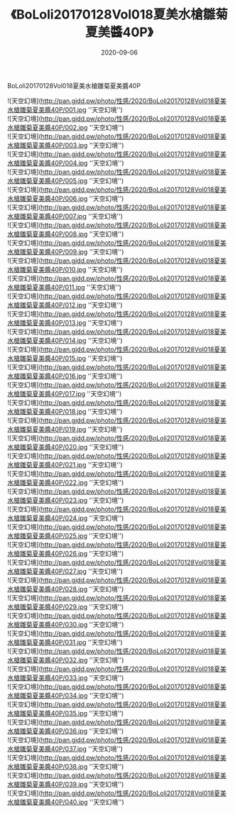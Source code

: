 ﻿---
layout: post
title:  《BoLoli20170128Vol018夏美水槍雛菊夏美醬40P》
date:   2020-09-06
img: http://pan.gjdd.pw/photo/性感/2020/BoLoli20170128Vol018夏美水槍雛菊夏美醬40P/000.jpg
categories: [美女, 清纯, 唯美]
---

BoLoli20170128Vol018夏美水槍雛菊夏美醬40P



![天空幻境](http://pan.gjdd.pw/photo/性感/2020/BoLoli20170128Vol018夏美水槍雛菊夏美醬40P/001.jpg ''天空幻境'') <br>
![天空幻境](http://pan.gjdd.pw/photo/性感/2020/BoLoli20170128Vol018夏美水槍雛菊夏美醬40P/002.jpg ''天空幻境'') <br>
![天空幻境](http://pan.gjdd.pw/photo/性感/2020/BoLoli20170128Vol018夏美水槍雛菊夏美醬40P/003.jpg ''天空幻境'') <br>
![天空幻境](http://pan.gjdd.pw/photo/性感/2020/BoLoli20170128Vol018夏美水槍雛菊夏美醬40P/004.jpg ''天空幻境'') <br>
![天空幻境](http://pan.gjdd.pw/photo/性感/2020/BoLoli20170128Vol018夏美水槍雛菊夏美醬40P/005.jpg ''天空幻境'') <br>
![天空幻境](http://pan.gjdd.pw/photo/性感/2020/BoLoli20170128Vol018夏美水槍雛菊夏美醬40P/006.jpg ''天空幻境'') <br>
![天空幻境](http://pan.gjdd.pw/photo/性感/2020/BoLoli20170128Vol018夏美水槍雛菊夏美醬40P/007.jpg ''天空幻境'') <br>
![天空幻境](http://pan.gjdd.pw/photo/性感/2020/BoLoli20170128Vol018夏美水槍雛菊夏美醬40P/008.jpg ''天空幻境'') <br>
![天空幻境](http://pan.gjdd.pw/photo/性感/2020/BoLoli20170128Vol018夏美水槍雛菊夏美醬40P/009.jpg ''天空幻境'') <br>
![天空幻境](http://pan.gjdd.pw/photo/性感/2020/BoLoli20170128Vol018夏美水槍雛菊夏美醬40P/010.jpg ''天空幻境'') <br>
![天空幻境](http://pan.gjdd.pw/photo/性感/2020/BoLoli20170128Vol018夏美水槍雛菊夏美醬40P/011.jpg ''天空幻境'') <br>
![天空幻境](http://pan.gjdd.pw/photo/性感/2020/BoLoli20170128Vol018夏美水槍雛菊夏美醬40P/012.jpg ''天空幻境'') <br>
![天空幻境](http://pan.gjdd.pw/photo/性感/2020/BoLoli20170128Vol018夏美水槍雛菊夏美醬40P/013.jpg ''天空幻境'') <br>
![天空幻境](http://pan.gjdd.pw/photo/性感/2020/BoLoli20170128Vol018夏美水槍雛菊夏美醬40P/014.jpg ''天空幻境'') <br>
![天空幻境](http://pan.gjdd.pw/photo/性感/2020/BoLoli20170128Vol018夏美水槍雛菊夏美醬40P/015.jpg ''天空幻境'') <br>
![天空幻境](http://pan.gjdd.pw/photo/性感/2020/BoLoli20170128Vol018夏美水槍雛菊夏美醬40P/016.jpg ''天空幻境'') <br>
![天空幻境](http://pan.gjdd.pw/photo/性感/2020/BoLoli20170128Vol018夏美水槍雛菊夏美醬40P/017.jpg ''天空幻境'') <br>
![天空幻境](http://pan.gjdd.pw/photo/性感/2020/BoLoli20170128Vol018夏美水槍雛菊夏美醬40P/018.jpg ''天空幻境'') <br>
![天空幻境](http://pan.gjdd.pw/photo/性感/2020/BoLoli20170128Vol018夏美水槍雛菊夏美醬40P/019.jpg ''天空幻境'') <br>
![天空幻境](http://pan.gjdd.pw/photo/性感/2020/BoLoli20170128Vol018夏美水槍雛菊夏美醬40P/020.jpg ''天空幻境'') <br>
![天空幻境](http://pan.gjdd.pw/photo/性感/2020/BoLoli20170128Vol018夏美水槍雛菊夏美醬40P/021.jpg ''天空幻境'') <br>
![天空幻境](http://pan.gjdd.pw/photo/性感/2020/BoLoli20170128Vol018夏美水槍雛菊夏美醬40P/022.jpg ''天空幻境'') <br>
![天空幻境](http://pan.gjdd.pw/photo/性感/2020/BoLoli20170128Vol018夏美水槍雛菊夏美醬40P/023.jpg ''天空幻境'') <br>
![天空幻境](http://pan.gjdd.pw/photo/性感/2020/BoLoli20170128Vol018夏美水槍雛菊夏美醬40P/024.jpg ''天空幻境'') <br>
![天空幻境](http://pan.gjdd.pw/photo/性感/2020/BoLoli20170128Vol018夏美水槍雛菊夏美醬40P/025.jpg ''天空幻境'') <br>
![天空幻境](http://pan.gjdd.pw/photo/性感/2020/BoLoli20170128Vol018夏美水槍雛菊夏美醬40P/026.jpg ''天空幻境'') <br>
![天空幻境](http://pan.gjdd.pw/photo/性感/2020/BoLoli20170128Vol018夏美水槍雛菊夏美醬40P/027.jpg ''天空幻境'') <br>
![天空幻境](http://pan.gjdd.pw/photo/性感/2020/BoLoli20170128Vol018夏美水槍雛菊夏美醬40P/028.jpg ''天空幻境'') <br>
![天空幻境](http://pan.gjdd.pw/photo/性感/2020/BoLoli20170128Vol018夏美水槍雛菊夏美醬40P/029.jpg ''天空幻境'') <br>
![天空幻境](http://pan.gjdd.pw/photo/性感/2020/BoLoli20170128Vol018夏美水槍雛菊夏美醬40P/030.jpg ''天空幻境'') <br>
![天空幻境](http://pan.gjdd.pw/photo/性感/2020/BoLoli20170128Vol018夏美水槍雛菊夏美醬40P/031.jpg ''天空幻境'') <br>
![天空幻境](http://pan.gjdd.pw/photo/性感/2020/BoLoli20170128Vol018夏美水槍雛菊夏美醬40P/032.jpg ''天空幻境'') <br>
![天空幻境](http://pan.gjdd.pw/photo/性感/2020/BoLoli20170128Vol018夏美水槍雛菊夏美醬40P/033.jpg ''天空幻境'') <br>
![天空幻境](http://pan.gjdd.pw/photo/性感/2020/BoLoli20170128Vol018夏美水槍雛菊夏美醬40P/034.jpg ''天空幻境'') <br>
![天空幻境](http://pan.gjdd.pw/photo/性感/2020/BoLoli20170128Vol018夏美水槍雛菊夏美醬40P/035.jpg ''天空幻境'') <br>
![天空幻境](http://pan.gjdd.pw/photo/性感/2020/BoLoli20170128Vol018夏美水槍雛菊夏美醬40P/036.jpg ''天空幻境'') <br>
![天空幻境](http://pan.gjdd.pw/photo/性感/2020/BoLoli20170128Vol018夏美水槍雛菊夏美醬40P/037.jpg ''天空幻境'') <br>
![天空幻境](http://pan.gjdd.pw/photo/性感/2020/BoLoli20170128Vol018夏美水槍雛菊夏美醬40P/038.jpg ''天空幻境'') <br>
![天空幻境](http://pan.gjdd.pw/photo/性感/2020/BoLoli20170128Vol018夏美水槍雛菊夏美醬40P/039.jpg ''天空幻境'') <br>
![天空幻境](http://pan.gjdd.pw/photo/性感/2020/BoLoli20170128Vol018夏美水槍雛菊夏美醬40P/040.jpg ''天空幻境'') <br>